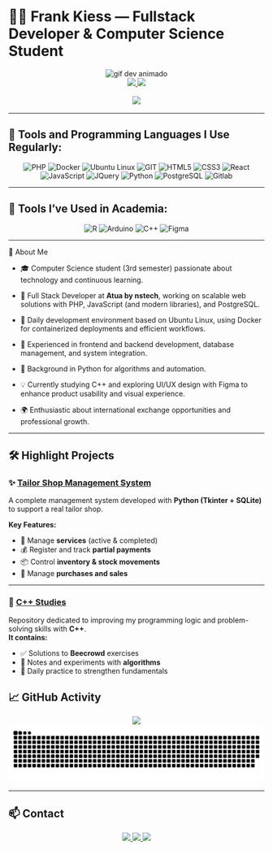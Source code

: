 # 👨‍💻 Frank Kiess — Fullstack Developer & Computer Science Student

<div align="center">
  <img height="150" src="https://media.giphy.com/media/M9gbBd9nbDrOTu1Mqx/giphy.gif" alt="gif dev animado" />
</div>

<div align="center">
  <a href="https://github.com/TheKiess">
    <img height="180em" src="https://github-readme-stats.vercel.app/api?username=TheKiess&show_icons=true&theme=dark" />
    <img height="180em" src="https://github-readme-stats.vercel.app/api/top-langs/?username=TheKiess&layout=compact&theme=dark" />
  </a>
</div>

<div align="center">
  <br>
  <img src="https://visitor-badge.laobi.icu/badge?page_id=thekiess.thekiess&left_color=black&left_text=VISITANTES" />
</div>


---

## 🚀 Tools and Programming Languages I Use Regularly:

<div align="center">
  <img src="https://cdn.jsdelivr.net/gh/devicons/devicon@latest/icons/php/php-original.svg" height="45" alt="PHP" />
  <img src="https://cdn.jsdelivr.net/gh/devicons/devicon@latest/icons/docker/docker-original.svg" height="45" alt="Docker" />
  <img src="https://cdn.jsdelivr.net/gh/devicons/devicon@latest/icons/ubuntu/ubuntu-original.svg" height="45" alt="Ubuntu Linux" />
  <img src="https://cdn.jsdelivr.net/gh/devicons/devicon@latest/icons/git/git-original.svg" height="45" alt="GIT" />
  <img src="https://cdn.jsdelivr.net/gh/devicons/devicon/icons/html5/html5-original.svg" height="45" alt="HTML5" />
  <img src="https://cdn.jsdelivr.net/gh/devicons/devicon/icons/css3/css3-original.svg" height="45" alt="CSS3" />
  <img src="https://cdn.jsdelivr.net/gh/devicons/devicon/icons/react/react-original.svg" height="45" alt="React" />
  <img src="https://cdn.jsdelivr.net/gh/devicons/devicon/icons/javascript/javascript-original.svg" height="45" alt="JavaScript" />
  <img src="https://cdn.jsdelivr.net/gh/devicons/devicon@latest/icons/jquery/jquery-original.svg"  height="45" alt="JQuery" />
  <img src="https://cdn.jsdelivr.net/gh/devicons/devicon/icons/python/python-original.svg" height="45" alt="Python" />
  <img src="https://cdn.jsdelivr.net/gh/devicons/devicon/icons/postgresql/postgresql-original.svg" height="45" alt="PostgreSQL" />
  <img src="https://cdn.jsdelivr.net/gh/devicons/devicon@latest/icons/gitlab/gitlab-original.svg" height="45" alt="Gitlab" />

          
          
</div>

---

## 🧪 Tools I’ve Used in Academia:

<div align="center">
  <img src="https://cdn.jsdelivr.net/gh/devicons/devicon/icons/r/r-original.svg" height="45" alt="R" />
  <img src="https://cdn.jsdelivr.net/gh/devicons/devicon/icons/arduino/arduino-original.svg" height="45" alt="Arduino" />
  <img src="https://cdn.jsdelivr.net/gh/devicons/devicon/icons/cplusplus/cplusplus-original.svg" height="45" alt="C++" />
  <img src="https://cdn.jsdelivr.net/gh/devicons/devicon@latest/icons/figma/figma-original.svg" height="45" alt="Figma" />
          
</div>

---

🧠 About Me

- 🎓 Computer Science student (3rd semester) passionate about technology and continuous learning.

- 💼 Full Stack Developer at <b>Atua by nstech</b>, working on scalable web solutions with PHP, JavaScript (and modern libraries), and PostgreSQL.

- 🐧 Daily development environment based on Ubuntu Linux, using Docker for containerized deployments and efficient workflows.

- 🧩 Experienced in frontend and backend development, database management, and system integration.

- 🐍 Background in Python for algorithms and automation.

- 💡 Currently studying C++ and exploring UI/UX design with Figma to enhance product usability and visual experience.

- 🌍 Enthusiastic about international exchange opportunities and professional growth.

---

## 🛠 Highlight Projects

### ✨ [Tailor Shop Management System](https://github.com/TheKiess)
A complete management system developed with **Python (Tkinter + SQLite)** to support a real tailor shop.

**Key Features:**
- 🧵 Manage **services** (active & completed)
- 💰 Register and track **partial payments**
- 📦 Control **inventory & stock movements**
- 🛒 Manage **purchases and sales**

---

### 📘 [C++ Studies](https://github.com/TheKiess/Studies)
Repository dedicated to improving my programming logic and problem-solving skills with **C++**.  
**It contains:**
- ✅ Solutions to **Beecrowd** exercises  
- 📒 Notes and experiments with **algorithms**  
- 🧩 Daily practice to strengthen fundamentals

## 📈 GitHub Activity

<div align="center">
  <img src="https://streak-stats.demolab.com?user=thekiess&locale=pt-br&mode=daily&theme=dark&hide_border=false&border_radius=5" height="220" />
</div>

<div align="center">
  <img src="https://github.com/TheKiess/TheKiess/blob/output/github-snake-dark.svg" alt="Snake animation" />
</div>

---

## 📫 Contact

<div align="center">
  <a href="https://www.instagram.com/thekiesss" target="_blank">
    <img src="https://img.shields.io/badge/-Instagram-%23E4405F?style=for-the-badge&logo=instagram&logoColor=white" />
  </a>
  <a href="mailto:frank_kiess.junior@hotmail.com">
    <img src="https://img.shields.io/badge/-Email-%23333?style=for-the-badge&logo=gmail&logoColor=white" />
  </a>
  <a href="https://www.linkedin.com/in/frank-kiess-94071912a/" target="_blank">
    <img src="https://img.shields.io/badge/-LinkedIn-%230077B5?style=for-the-badge&logo=linkedin&logoColor=white" />
  </a> 
</div>
